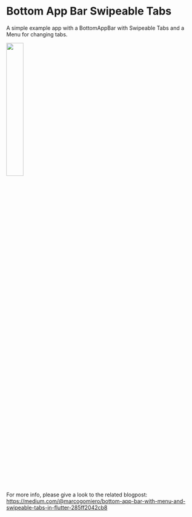 # Bottom App Bar Swipeable Tabs

A simple example app with a BottomAppBar with Swipeable Tabs and a Menu for changing tabs. 

<img src="https://raw.githubusercontent.com/prof18/BottomAppBarSwipeableTabs/master/flutter-bottom%3Dbar.gif" width="30%" height="30%">

For more info, please give a look to the related blogpost: https://medium.com/@marcogomiero/bottom-app-bar-with-menu-and-swipeable-tabs-in-flutter-285ff2042cb8 
